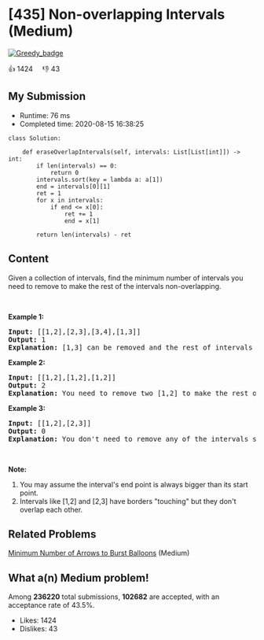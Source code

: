 # [435] Non-overlapping Intervals (Medium)

[![Greedy_badge](https://img.shields.io/badge/topic-Greedy-green.svg)](https://leetcode.com/problems/non-overlapping-intervals/) 

:+1: 1424 &nbsp; &nbsp; :thumbsdown: 43

## My Submission

- Runtime: 76 ms
- Completed time: 2020-08-15 16:38:25

```python3
class Solution:
    
    def eraseOverlapIntervals(self, intervals: List[List[int]]) -> int:
        if len(intervals) == 0:
            return 0
        intervals.sort(key = lambda a: a[1])
        end = intervals[0][1]
        ret = 1
        for x in intervals:
            if end <= x[0]:
                ret += 1
                end = x[1]
            
        return len(intervals) - ret
```

## Content
<p>Given a collection of intervals, find the minimum number of intervals you need to remove to make the rest of the intervals non-overlapping.</p>

<ol>
</ol>

<p>&nbsp;</p>

<p><b>Example 1:</b></p>

<pre>
<b>Input:</b> [[1,2],[2,3],[3,4],[1,3]]
<b>Output:</b> 1
<b>Explanation:</b> [1,3] can be removed and the rest of intervals are non-overlapping.
</pre>

<p><b>Example 2:</b></p>

<pre>
<b>Input:</b> [[1,2],[1,2],[1,2]]
<b>Output:</b> 2
<b>Explanation:</b> You need to remove two [1,2] to make the rest of intervals non-overlapping.
</pre>

<p><b>Example 3:</b></p>

<pre>
<b>Input:</b> [[1,2],[2,3]]
<b>Output:</b> 0
<b>Explanation:</b> You don&#39;t need to remove any of the intervals since they&#39;re already non-overlapping.
</pre>

<p>&nbsp;</p>

<p><b>Note:</b></p>

<ol>
	<li>You may assume the interval&#39;s end point is always bigger than its start point.</li>
	<li>Intervals like [1,2] and [2,3] have borders &quot;touching&quot; but they don&#39;t overlap each other.</li>
</ol>


## Related Problems
[Minimum Number of Arrows to Burst Balloons](https://leetcode.com/problems/minimum-number-of-arrows-to-burst-balloons/) (Medium) <br>

## What a(n) Medium problem!
Among **236220** total submissions, **102682** are accepted, with an acceptance rate of 43.5%. <br>

- Likes: 1424
- Dislikes: 43

